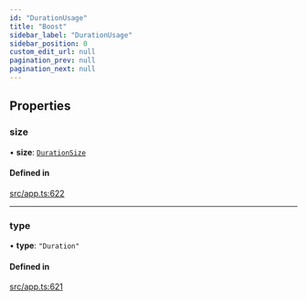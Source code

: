 ```yaml
---
id: "DurationUsage"
title: "Boost"
sidebar_label: "DurationUsage"
sidebar_position: 0
custom_edit_url: null
pagination_prev: null
pagination_next: null
---
```


## Properties

### size

• **size**: [`DurationSize`](../modules.md#durationsize)

#### Defined in

[src/app.ts:622](https://github.com/yolmio/boost/blob/b239488/src/app.ts#L622)

___

### type

• **type**: ``"Duration"``

#### Defined in

[src/app.ts:621](https://github.com/yolmio/boost/blob/b239488/src/app.ts#L621)
